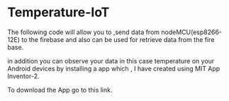 # Temperature-IoT
The following code will allow you to ,send data from nodeMCU(esp8266-12E) to the firebase and also can be used for retrieve data from the fire base.

in addition you can observe your data in this case temperature on your Android devices by installing a app which , I have created using MIT App Inventor-2.

To download the App go to this link.
